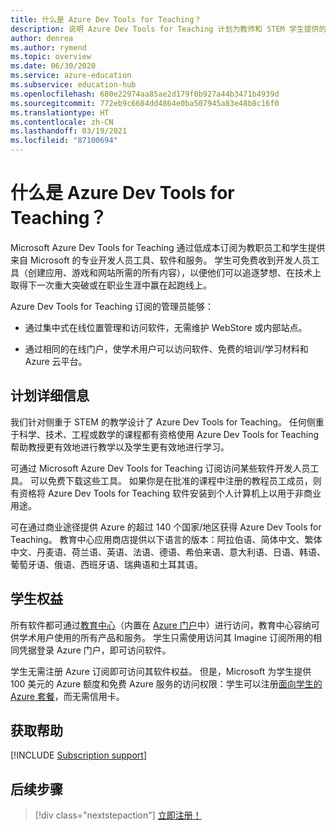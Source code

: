 ```yaml
---
title: 什么是 Azure Dev Tools for Teaching？
description: 说明 Azure Dev Tools for Teaching 计划为教师和 STEM 学生提供的权益。
author: denrea
ms.author: rymend
ms.topic: overview
ms.date: 06/30/2020
ms.service: azure-education
ms.subservice: education-hub
ms.openlocfilehash: 680e22974aa85ae2d179f0b927a44b3471b4939d
ms.sourcegitcommit: 772eb9c6684dd4864e0ba507945a83e48b8c16f0
ms.translationtype: HT
ms.contentlocale: zh-CN
ms.lasthandoff: 03/19/2021
ms.locfileid: "87100694"
---
```

# <a name="what-is-azure-dev-tools-for-teaching"></a>什么是 Azure Dev Tools for Teaching？

Microsoft Azure Dev Tools for Teaching 通过低成本订阅为教职员工和学生提供来自 Microsoft 的专业开发人员工具、软件和服务。 学生可免费收到开发人员工具（创建应用、游戏和网站所需的所有内容），以便他们可以追逐梦想、在技术上取得下一次重大突破或在职业生涯中赢在起跑线上。

Azure Dev Tools for Teaching 订阅的管理员能够：

- 通过集中式在线位置管理和访问软件，无需维护 WebStore 或内部站点。

- 通过相同的在线门户，使学术用户可以访问软件、免费的培训/学习材料和 Azure 云平台。

## <a name="program-details"></a>计划详细信息

我们针对侧重于 STEM 的教学设计了 Azure Dev Tools for Teaching。 任何侧重于科学、技术、工程或数学的课程都有资格使用 Azure Dev Tools for Teaching 帮助教授更有效地进行教学以及学生更有效地进行学习。 

可通过 Microsoft Azure Dev Tools for Teaching 订阅访问某些软件开发人员工具。 可以免费下载这些工具。 如果你是在批准的课程中注册的教程员工成员，则有资格将 Azure Dev Tools for Teaching 软件安装到个人计算机上以用于非商业用途。

可在通过商业途径提供 Azure 的超过 140 个国家/地区获得 Azure Dev Tools for Teaching。 教育中心应用商店提供以下语言的版本：阿拉伯语、简体中文、繁体中文、丹麦语、荷兰语、英语、法语、德语、希伯来语、意大利语、日语、韩语、葡萄牙语、俄语、西班牙语、瑞典语和土耳其语。

## <a name="student-benefits"></a>学生权益

所有软件都可通过[教育中心](https://azureforeducation.microsoft.com/devtools)（内置在 [Azure 门户](https://portal.azure.com/)中）进行访问，教育中心容纳可供学术用户使用的所有产品和服务。 学生只需使用访问其 Imagine 订阅所用的相同凭据登录 Azure 门户，即可访问软件。

学生无需注册 Azure 订阅即可访问其软件权益。 但是，Microsoft 为学生提供 100 美元的 Azure 额度和免费 Azure 服务的访问权限：学生可以注册[面向学生的 Azure 套餐](azure-students-program.md)，而无需信用卡。

## <a name="getting-help"></a>获取帮助

[!INCLUDE [Subscription support](../../../includes/edu-dev-tools-program-support.md)]

## <a name="next-steps"></a>后续步骤

> [!div class="nextstepaction"]
> [立即注册！](enroll-renew-subscription.md)
